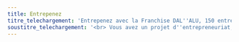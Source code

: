 ```yaml
---
title: Entrepenez
titre_telechargement: 'Entrepenez avec la Franchise DAL''ALU, 150 entreprises et dirigeants nous font déjà confiance.'
soustitre_telechargement: '<br> Vous avez un projet d''entrepreneuriat, prenez contact au 05 56 67 40 40 , par email : <a href="mailto:franchise@dalalu.fr ">franchise@dalalu.fr </a> '
---
```



